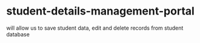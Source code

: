 # student-details-management-portal
will allow us to save student data, edit and delete records from student database
